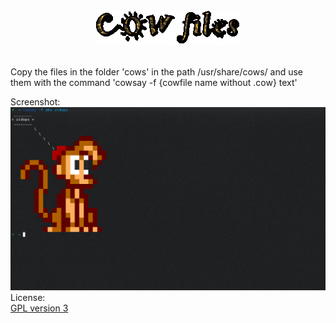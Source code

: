 
<br />
<div align="center">
	<img src="https://github.com/siruidops/cowfiles/raw/master/img/a.gif">
</div>
<br />

Copy the files in the folder 'cows' in the path /usr/share/cows/ and use them with the command 'cowsay -f {cowfile name without .cow} text'

Screenshot:
	<br /><img src="https://github.com/siruidops/cowfiles/raw/master/img/a.png">
License:
	<br /><a href="https://raw.githubusercontent.com/siruidops/cowfiles/master/LICENSE">GPL version 3</a>









